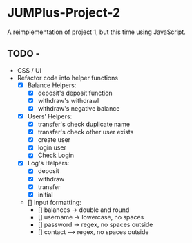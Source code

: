 # JUMPlus-Project-2
A reimplementation of project 1, but this time using JavaScript.


## TODO -
- CSS / UI
- Refactor code into helper functions
	- [x] Balance Helpers:
		- [x] deposit's deposit function
		- [x] withdraw's withdrawl
		- [x] withdraw's negative balance
	- [x] Users' Helpers:
		- [x] transfer's check duplicate name
		- [x] transfer's check other user exists
		- [x] create user
		- [x] login user
		- [x] Check Login
	- [x] Log's Helpers:
		- [x] deposit 
		- [x] withdraw 
		- [x] transfer 
		- [x] initial 
	- [] Input formatting:
		- [] balances -> double and round
		- [] username -> lowercase, no spaces
		- [] password -> regex, no spaces outside
		- [] contact --> regex, no spaces outside